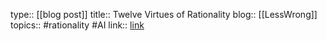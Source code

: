 type:: [[blog post]]
title:: Twelve Virtues of Rationality
blog:: [[LessWrong]] 
topics:: #rationality #AI 
link:: [link](https://www.lesswrong.com/)
